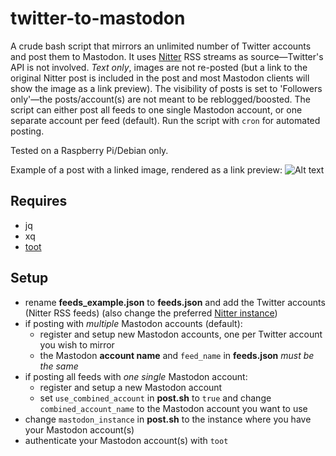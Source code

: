 # twitter-to-mastodon
A crude bash script that mirrors an unlimited number of Twitter accounts and post them to Mastodon. It uses [Nitter](https://github.com/zedeus/nitter) RSS streams as source—Twitter's API is not involved. _Text only_, images are not re-posted (but a link to the original Nitter post is included in the post and most Mastodon clients will show the image as a link preview). The visibility of posts is set to 'Followers only'—the posts/account(s) are not meant to be reblogged/boosted. The script can either post all feeds to one single Mastodon account, or one separate account per feed (default). Run the script with `cron` for automated posting.

Tested on a Raspberry Pi/Debian only.

Example of a post with a linked image, rendered as a link preview:
![Alt text](url "screenshot.jpg")

## Requires
* jq
* xq
* [toot](https://github.com/ihabunek/toot)

## Setup
- rename **feeds_example.json** to **feeds.json** and add the Twitter accounts (Nitter RSS feeds) (also change the preferred [Nitter instance](https://github.com/xnaas/nitter-instances))
- if posting with _multiple_ Mastodon accounts (default):
  - register and setup new Mastodon accounts, one per Twitter account you wish to mirror
  - the Mastodon **account name** and `feed_name` in **feeds.json** _must be the same_
- if posting all feeds with _one single_ Mastodon account:
  - register and setup a new Mastodon account
  - set `use_combined_account` in **post.sh** to `true` and change `combined_account_name` to the Mastodon account you want to use
 - change `mastodon_instance` in **post.sh** to the instance where you have your Mastodon account(s)
 - authenticate your Mastodon account(s) with `toot`
